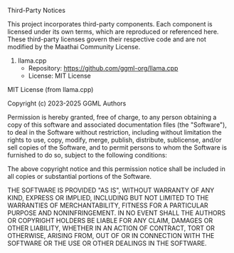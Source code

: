 Third-Party Notices

This project incorporates third-party components. Each component is licensed under its own terms, which are reproduced or referenced here. These third-party licenses govern their respective code and are not modified by the Maathai Community License.

1) llama.cpp
   - Repository: https://github.com/ggml-org/llama.cpp
   - License: MIT License

MIT License (from llama.cpp)

Copyright (c) 2023-2025 GGML Authors

Permission is hereby granted, free of charge, to any person obtaining a copy
of this software and associated documentation files (the "Software"), to deal
in the Software without restriction, including without limitation the rights
to use, copy, modify, merge, publish, distribute, sublicense, and/or sell
copies of the Software, and to permit persons to whom the Software is
furnished to do so, subject to the following conditions:

The above copyright notice and this permission notice shall be included in all
copies or substantial portions of the Software.

THE SOFTWARE IS PROVIDED "AS IS", WITHOUT WARRANTY OF ANY KIND, EXPRESS OR
IMPLIED, INCLUDING BUT NOT LIMITED TO THE WARRANTIES OF MERCHANTABILITY,
FITNESS FOR A PARTICULAR PURPOSE AND NONINFRINGEMENT. IN NO EVENT SHALL THE
AUTHORS OR COPYRIGHT HOLDERS BE LIABLE FOR ANY CLAIM, DAMAGES OR OTHER
LIABILITY, WHETHER IN AN ACTION OF CONTRACT, TORT OR OTHERWISE, ARISING FROM,
OUT OF OR IN CONNECTION WITH THE SOFTWARE OR THE USE OR OTHER DEALINGS IN THE
SOFTWARE.


